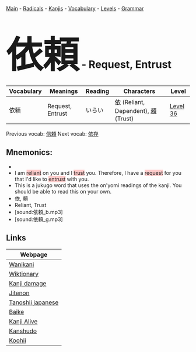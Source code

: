 <style> bigfont {font-size: 100px}</style>
[Main](../README.md) -
[Radicals](../radicals.md) -
[Kanjis](../kanjis.md) -
[Vocabulary](../vocabulary.md) -
[Levels](../levels.md) -
[Grammar](../grammar.md)
# <bigfont> 依頼</bigfont> - Request, Entrust 

| Vocabulary | Meanings | Reading | Characters | Level |
| --- | --- | --- | --- | --- |
| 依頼 | Request, Entrust | いらい |  [依](../kanjis/依.md) (Reliant, Dependent), [頼](../kanjis/頼.md) (Trust) | [Level 36](../levels/wk_level36.md) |

Previous vocab: [信頼](信頼.md) Next vocab: [依存](依存.md) 

## Mnemonics:

* 
* I am <span style="background-color:#ffcccb"> reliant</span> on you and I <span style="background-color:#ffcccb"> trust</span> you. Therefore, I have a <span style="background-color:#ffcccb"> request</span> for you that I'd like to <span style="background-color:#ffcccb"> entrust</span> with you.
* This is a jukugo word that uses the on'yomi readings of the kanji. You should be able to read this on your own.
* 依, 頼
* Reliant, Trust
* [sound:依頼_b.mp3]
* [sound:依頼_g.mp3]


## Links 

| Webpage |
| --- |
| [Wanikani          ](https://www.wanikani.com/kanji/依頼) |
| [Wiktionary        ](https://en.wiktionary.org/wiki/依頼) |
| [Kanji damage      ](http://www.kanjidamage.com/kanji/search?utf8=✓&q=依頼) |
| [Jitenon           ](https://jitenon.com/kanji/依頼) |
| [Tanoshii japanese ](https://www.tanoshiijapanese.com/dictionary/kanji.cfm?k=依頼) |
| [Baike             ](https://baike.baidu.com/item/依頼) |
| [Kanji Alive       ](https://app.kanjialive.com/依頼) |
| [Kanshudo          ](https://www.kanshudo.com/searchmn?q=依頼) |
| [Koohii            ](https://kanji.koohii.com/study/kanji/依頼) |

